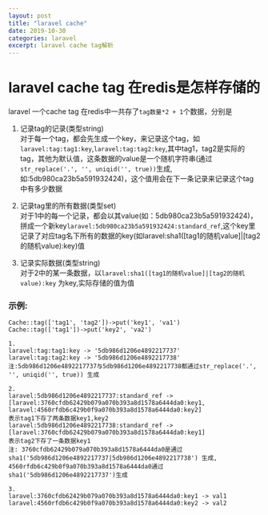 ```yaml
---
layout: post
title: "laravel cache"
date: 2019-10-30
categories: laravel
excerpt: laravel cache tag解析 
---
```


# laravel cache tag 在redis是怎样存储的
laravel 一个cache tag 在redis中一共存了`tag数量*2 + 1`个数据，分别是

1. 记录tag的记录(类型string)    
    对于每一个tag，都会先生成一个key，来记录这个tag，如`laravel:tag:tag1:key`,`laravel:tag:tag2:key`,其中tag1，tag2是实际的tag，其他为默认值，这条数据的value是一个随机字符串(通过`str_replace('.', '', uniqid('', true))`生成,如:5db980ca23b5a591932424)，这个值用会在下一条记录来记录这个tag中有多少数据

2. 记录tag里的所有数据(类型set)    
   对于1中的每一个记录，都会以其value(如：5db980ca23b5a591932424)，拼成一个新key`laravel:5db980ca23b5a591932424:standard_ref`,这个key里记录了对应tag名下所有的数据的key(如laravel:sha1([tag1的随机value]|[tag2的随机value):key)值

3. 记录实际数据(类型string)    
   对于2中的某一条数据，以`laravel:sha1([tag1的随机value]|[tag2的随机value):key` 为key,实际存储的值为值

### 示例:
```
Cache::tag(['tag1', 'tag2'])->put('key1', 'va1')
Cache::tag(['tag1'])->put('key2', 'va2')

1.
laravel:tag:tag1:key -> '5db986d1206e4892217737'
laravel:tag:tag2:key -> '5db986d1206e4892217738'
注:5db986d1206e4892217737与5db986d1206e4892217738都通过str_replace('.', '', uniqid('', true)) 生成

2.
laravel:5db986d1206e4892217737:standard_ref -> [laravel:3760cfdb62429b079a070b393a8d1578a6444da0:key1, laravel:4560rfdb6c429b0f9a070b393a8d1578a6444da0:key2]
表示tag1下存了两条数据key1,key2
laravel:5db986d1206e4892217738:standard_ref -> [laravel:3760cfdb62429b079a070b393a8d1578a6444da0:key1]
表示tag2下存了一条数据key1
注: 3760cfdb62429b079a070b393a8d1578a6444da0是通过sha1('5db986d1206e4892217737|5db986d1206e4892217738') 生成, 4560rfdb6c429b0f9a070b393a8d1578a6444da0通过sha1('5db986d1206e4892217737')生成

3.
laravel:3760cfdb62429b079a070b393a8d1578a6444da0:key1 -> val1
laravel:4560rfdb6c429b0f9a070b393a8d1578a6444da0:key2 -> val2

```
                                                                                                                                                    
